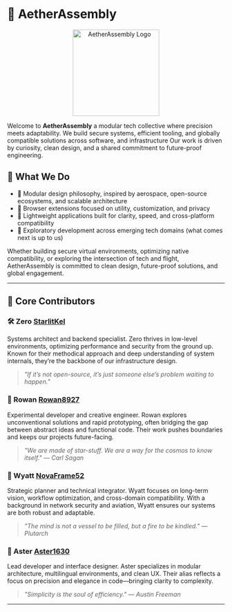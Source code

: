 # 🧬 AetherAssembly

<p align="center">
  <img src="https://github.com/AetherAssembly/.github/assets/logo.png" width="200" alt="AetherAssembly Logo">
</p>

Welcome to **AetherAssembly** a modular tech collective where precision meets adaptability. We build secure systems, efficient tooling, and globally compatible solutions across software, and infrastructure Our work is driven by curiosity, clean design, and a shared commitment to future-proof engineering.

## 🔧 What We Do

- 🧩 Modular design philosophy, inspired by aerospace, open-source ecosystems, and scalable architecture
- 🧱 Browser extensions focused on utility, customization, and privacy  
- 📱 Lightweight applications built for clarity, speed, and cross-platform compatibility  
- 🔭 Exploratory development across emerging tech domains (what comes next is up to us)

Whether building secure virtual environments, optimizing native compatibility, or exploring the intersection of tech and flight, AetherAssembly is committed to clean design, future-proof solutions, and global engagement.

---

## 👤 Core Contributors

### 🛠️ Zero  [StarlitKel](https://github.com/StarlitKel)
Systems architect and backend specialist. Zero thrives in low-level environments, optimizing performance and security from the ground up. Known for their methodical approach and deep understanding of system internals, they’re the backbone of our infrastructure design.  
> *"If it’s not open-source, it’s just someone else’s problem waiting to happen."*

### 🧪 Rowan [Rowan8927](https://github.com/Rowan8927)
Experimental developer and creative engineer. Rowan explores unconventional solutions and rapid prototyping, often bridging the gap between abstract ideas and functional code. Their work pushes boundaries and keeps our projects future-facing.  
> *"We are made of star-stuff. We are a way for the cosmos to know itself." — Carl Sagan*

### 🧭 Wyatt [NovaFrame52](https://github.com/NovaFrame52)
Strategic planner and technical integrator. Wyatt focuses on long-term vision, workflow optimization, and cross-domain compatibility. With a background in network security and aviation, Wyatt ensures our systems are both robust and adaptable.  
> *"The mind is not a vessel to be filled, but a fire to be kindled." — Plutarch*

### 🧩 Aster [Aster1630](https://github.com/Aster1630)
Lead developer and interface designer. Aster specializes in modular architecture, multilingual environments, and clean UX. Their alias reflects a focus on precision and elegance in code—bringing clarity to complexity.  
> *"Simplicity is the soul of efficiency." — Austin Freeman*

---

